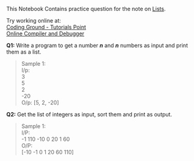 This Notebook Contains practice question for the note on [Lists](DS_Lists.ipynb).

Try working online at:  
[Coding Ground - Tutorials Point](https://www.tutorialspoint.com/execute_python3_online.php)  
[Online Compiler and Debugger](https://www.onlinegdb.com/online_python_compiler)

**Q1:** Write a program to get a number ***n*** and ***n*** numbers as input and print them as a list.
>Sample 1:  
I/p:  
3<br>
5<br>
2<br>
-20  
O/p:
[5, 2, -20]

**Q2:** Get the list of integers as input, sort them and print as output.
>Sample 1:  
I/P:  
-1 110 -10 0 20 1 60  
O/P:  
[-10 -1 0 1 20 60 110]
